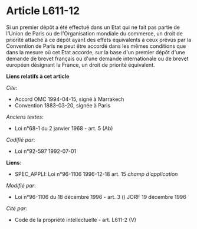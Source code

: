 # Article L611-12

Si un premier dépôt a été effectué dans un Etat qui ne fait pas partie de l'Union de Paris ou de l'Organisation mondiale du
commerce, un droit de priorité attaché à ce dépôt ayant des effets équivalents à ceux prévus par la Convention de Paris ne
peut être accordé dans les mêmes conditions que dans la mesure où cet Etat accorde, sur la base d'un premier dépôt d'une
demande de brevet français ou d'une demande internationale ou de brevet européen désignant la France, un droit de priorité
équivalent.

**Liens relatifs à cet article**

_Cite_:

  - Accord OMC 1994-04-15, signé à Marrakech
  - Convention 1883-03-20, signée à Paris

_Anciens textes_:

  - Loi n°68-1 du 2 janvier 1968 - art. 5 (Ab)

_Codifié par_:

  - Loi n°92-597 1992-07-01

**Liens**:

  - SPEC_APPLI: Loi n°96-1106 1996-12-18 art. 15 *champ d'application*

_Modifié par_:

  - Loi n°96-1106 du 18 décembre 1996 - art. 3 () JORF 19 décembre 1996

_Cité par_:

  - Code de la propriété intellectuelle - art. L611-2 (V)
